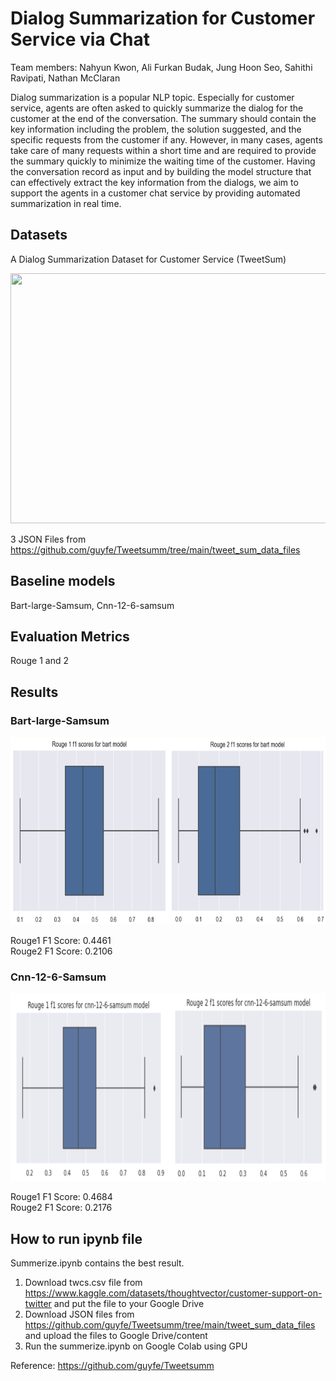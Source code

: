 # Dialog Summarization for Customer Service via Chat

Team members: Nahyun Kwon, Ali Furkan Budak, Jung Hoon Seo, Sahithi Ravipati, Nathan McClaran

Dialog summarization is a popular NLP topic. Especially for customer service, agents are often asked to quickly summarize the dialog for the customer at the end of the conversation. The summary should contain the key information including the problem, the solution suggested, and the specific requests from the customer if any. However, in many cases, agents take care of many requests within a short time and are required to provide the summary quickly to minimize the waiting time of the customer. Having the conversation record as input and by building the model structure that can effectively extract the key information from the dialogs, we aim to support the agents in a customer chat service by providing automated summarization in real time.

## Datasets 
A Dialog Summarization Dataset for Customer Service (TweetSum)

<img src=https://i.imgur.com/nTv3Iuu.png width="650" height="400">

3 JSON Files from https://github.com/guyfe/Tweetsumm/tree/main/tweet_sum_data_files

## Baseline models 
Bart-large-Samsum, Cnn-12-6-samsum

## Evaluation Metrics
Rouge 1 and 2

## Results
### Bart-large-Samsum

<img src=https://raw.githubusercontent.com/jseo0917/imageFiles/main/Screen%20Shot%202022-11-30%20at%207.24.32%20PM.png width="600" height="300">

Rouge1 F1 Score: 0.4461<br>
Rouge2 F1 Score: 0.2106

### Cnn-12-6-Samsum

<img src=https://raw.githubusercontent.com/jseo0917/imageFiles/main/Screen%20Shot%202022-11-30%20at%206.00.13%20PM.png width="600" height="300">

Rouge1 F1 Score: 0.4684<br>
Rouge2 F1 Score: 0.2176
## How to run ipynb file

Summerize.ipynb contains the best result. 

1. Download twcs.csv file from https://www.kaggle.com/datasets/thoughtvector/customer-support-on-twitter and put the file to your Google Drive
2. Download JSON files from https://github.com/guyfe/Tweetsumm/tree/main/tweet_sum_data_files and upload the files to Google Drive/content
3. Run the summerize.ipynb on Google Colab using GPU

Reference: https://github.com/guyfe/Tweetsumm
